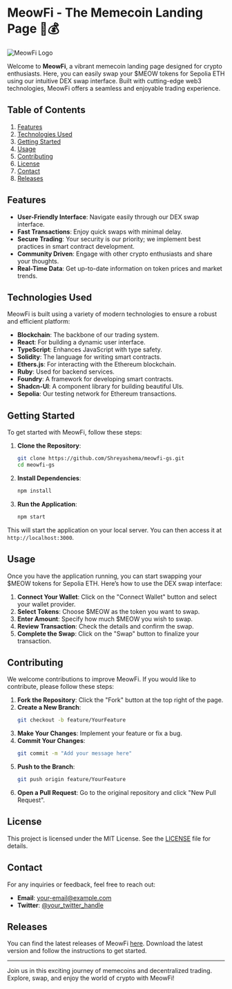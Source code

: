 # MeowFi - The Memecoin Landing Page 🐾💰

![MeowFi Logo](https://example.com/meowfi-logo.png)

Welcome to **MeowFi**, a vibrant memecoin landing page designed for crypto enthusiasts. Here, you can easily swap your $MEOW tokens for Sepolia ETH using our intuitive DEX swap interface. Built with cutting-edge web3 technologies, MeowFi offers a seamless and enjoyable trading experience.

## Table of Contents

1. [Features](#features)
2. [Technologies Used](#technologies-used)
3. [Getting Started](#getting-started)
4. [Usage](#usage)
5. [Contributing](#contributing)
6. [License](#license)
7. [Contact](#contact)
8. [Releases](#releases)

## Features

- **User-Friendly Interface**: Navigate easily through our DEX swap interface.
- **Fast Transactions**: Enjoy quick swaps with minimal delay.
- **Secure Trading**: Your security is our priority; we implement best practices in smart contract development.
- **Community Driven**: Engage with other crypto enthusiasts and share your thoughts.
- **Real-Time Data**: Get up-to-date information on token prices and market trends.

## Technologies Used

MeowFi is built using a variety of modern technologies to ensure a robust and efficient platform:

- **Blockchain**: The backbone of our trading system.
- **React**: For building a dynamic user interface.
- **TypeScript**: Enhances JavaScript with type safety.
- **Solidity**: The language for writing smart contracts.
- **Ethers.js**: For interacting with the Ethereum blockchain.
- **Ruby**: Used for backend services.
- **Foundry**: A framework for developing smart contracts.
- **Shadcn-UI**: A component library for building beautiful UIs.
- **Sepolia**: Our testing network for Ethereum transactions.

## Getting Started

To get started with MeowFi, follow these steps:

1. **Clone the Repository**:
   ```bash
   git clone https://github.com/Shreyashema/meowfi-gs.git
   cd meowfi-gs
   ```

2. **Install Dependencies**:
   ```bash
   npm install
   ```

3. **Run the Application**:
   ```bash
   npm start
   ```

This will start the application on your local server. You can then access it at `http://localhost:3000`.

## Usage

Once you have the application running, you can start swapping your $MEOW tokens for Sepolia ETH. Here’s how to use the DEX swap interface:

1. **Connect Your Wallet**: Click on the "Connect Wallet" button and select your wallet provider.
2. **Select Tokens**: Choose $MEOW as the token you want to swap.
3. **Enter Amount**: Specify how much $MEOW you wish to swap.
4. **Review Transaction**: Check the details and confirm the swap.
5. **Complete the Swap**: Click on the "Swap" button to finalize your transaction.

## Contributing

We welcome contributions to improve MeowFi. If you would like to contribute, please follow these steps:

1. **Fork the Repository**: Click the "Fork" button at the top right of the page.
2. **Create a New Branch**:
   ```bash
   git checkout -b feature/YourFeature
   ```
3. **Make Your Changes**: Implement your feature or fix a bug.
4. **Commit Your Changes**:
   ```bash
   git commit -m "Add your message here"
   ```
5. **Push to the Branch**:
   ```bash
   git push origin feature/YourFeature
   ```
6. **Open a Pull Request**: Go to the original repository and click "New Pull Request".

## License

This project is licensed under the MIT License. See the [LICENSE](LICENSE) file for details.

## Contact

For any inquiries or feedback, feel free to reach out:

- **Email**: [your-email@example.com](mailto:your-email@example.com)
- **Twitter**: [@your_twitter_handle](https://twitter.com/your_twitter_handle)

## Releases

You can find the latest releases of MeowFi [here](https://github.com/Shreyashema/meowfi-gs/releases). Download the latest version and follow the instructions to get started.

---

Join us in this exciting journey of memecoins and decentralized trading. Explore, swap, and enjoy the world of crypto with MeowFi!